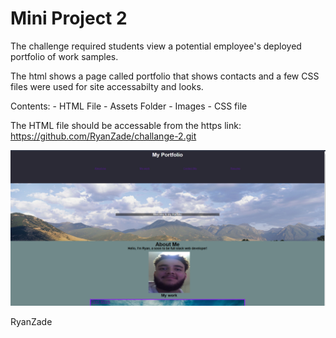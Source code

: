# Mini Project 2
The challenge required students view a potential employee's deployed portfolio of work samples.

The html shows a page called portfolio that shows contacts and a few 
CSS files were used for site accessabilty and looks. 

  Contents:
    - HTML File
    - Assets Folder
      - Images
      - CSS file

The HTML file should be accessable from the https link: https://github.com/RyanZade/challange-2.git

![screenshot](./assets/images/screenshot.png "Screenshot")

RyanZade
